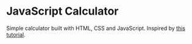 # JavaScript Calculator
Simple calculator built with HTML, CSS and JavaScript. Inspired by [this tutorial](https://www.youtube.com/watch?v=j59qQ7YWLxw&t=107s&ab_channel=WebDevSimplified).